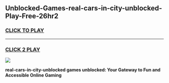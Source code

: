 
## Unblocked-Games-real-cars-in-city-unblocked-Play-Free-26hr2
<h3>
<a href="https://premium76.site?title=real-cars-in-city-unblocked&ref=20M">CLICK TO PLAY</a></h3>
<hr>

<h3>
<a href="https://premium76.site?title=real-cars-in-city-unblocked&ref=20M">CLICK 2 PLAY</a>
  
</h3>

<a href="https://premium76.site?title=real-cars-in-city-unblocked&ref=19M"><img src="https://clearcache.store/games.png"></a>


**real-cars-in-city-unblocked games unblocked: Your Gateway to Fun and Accessible Online Gaming**
